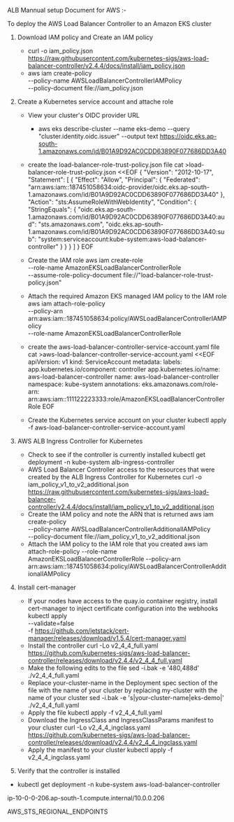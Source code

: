 ALB Mannual setup Document for AWS :- 

To deploy the AWS Load Balancer Controller to an Amazon EKS cluster
1. Download IAM policy and Create an IAM policy 
    - curl -o iam_policy.json https://raw.githubusercontent.com/kubernetes-sigs/aws-load-balancer-controller/v2.4.4/docs/install/iam_policy.json
    - aws iam create-policy \
        --policy-name AWSLoadBalancerControllerIAMPolicy \
        --policy-document file://iam_policy.json

2. Create a Kubernetes service account and attache role
    - View your cluster's OIDC provider URL
        - aws eks describe-cluster --name eks-demo --query "cluster.identity.oidc.issuer" --output text
            https://oidc.eks.ap-south-1.amazonaws.com/id/B01A9D92AC0CDD63890F077686DD3A40
    - create the load-balancer-role-trust-policy.json file
        cat >load-balancer-role-trust-policy.json <<EOF
        {
            "Version": "2012-10-17",
            "Statement": [
                {
                    "Effect": "Allow",
                    "Principal": {
                        "Federated": "arn:aws:iam::187451058634:oidc-provider/oidc.eks.ap-south-1.amazonaws.com/id/B01A9D92AC0CDD63890F077686DD3A40"
                    },
                    "Action": "sts:AssumeRoleWithWebIdentity",
                    "Condition": {
                        "StringEquals": {
                            "oidc.eks.ap-south-1.amazonaws.com/id/B01A9D92AC0CDD63890F077686DD3A40:aud": "sts.amazonaws.com",
                            "oidc.eks.ap-south-1.amazonaws.com/id/B01A9D92AC0CDD63890F077686DD3A40:sub": "system:serviceaccount:kube-system:aws-load-balancer-controller"
                        }
                    }
                }
            ]
        }
        EOF
    - Create the IAM role
        aws iam create-role \
            --role-name AmazonEKSLoadBalancerControllerRole \
            --assume-role-policy-document file://"load-balancer-role-trust-policy.json"

    - Attach the required Amazon EKS managed IAM policy to the IAM role
        aws iam attach-role-policy \
            --policy-arn arn:aws:iam::187451058634:policy/AWSLoadBalancerControllerIAMPolicy \
            --role-name AmazonEKSLoadBalancerControllerRole

    - create the aws-load-balancer-controller-service-account.yaml file
        cat >aws-load-balancer-controller-service-account.yaml <<EOF
        apiVersion: v1
        kind: ServiceAccount
        metadata:
          labels:
            app.kubernetes.io/component: controller
            app.kubernetes.io/name: aws-load-balancer-controller
          name: aws-load-balancer-controller
          namespace: kube-system
          annotations:
            eks.amazonaws.com/role-arn: arn:aws:iam::111122223333:role/AmazonEKSLoadBalancerControllerRole
        EOF

    - Create the Kubernetes service account on your cluster
        kubectl apply -f aws-load-balancer-controller-service-account.yaml

3. AWS ALB Ingress Controller for Kubernetes
    - Check to see if the controller is currently installed
        kubectl get deployment -n kube-system alb-ingress-controller
    - AWS Load Balancer Controller access to the resources that were created by the ALB Ingress Controller for Kubernetes
        curl -o iam_policy_v1_to_v2_additional.json https://raw.githubusercontent.com/kubernetes-sigs/aws-load-balancer-controller/v2.4.4/docs/install/iam_policy_v1_to_v2_additional.json
    - Create the IAM policy and note the ARN that is returned
        aws iam create-policy \
            --policy-name AWSLoadBalancerControllerAdditionalIAMPolicy \
            --policy-document file://iam_policy_v1_to_v2_additional.json
    - Attach the IAM policy to the IAM role that you created
        aws iam attach-role-policy   --role-name AmazonEKSLoadBalancerControllerRole  --policy-arn arn:aws:iam::187451058634:policy/AWSLoadBalancerControllerAdditionalIAMPolicy

4. Install cert-manager
    - If your nodes have access to the quay.io container registry, install cert-manager to inject certificate configuration into the webhooks
        kubectl apply \
            --validate=false \
            -f https://github.com/jetstack/cert-manager/releases/download/v1.5.4/cert-manager.yaml
    - Install the controller
        curl -Lo v2_4_4_full.yaml https://github.com/kubernetes-sigs/aws-load-balancer-controller/releases/download/v2.4.4/v2_4_4_full.yaml
    - Make the following edits to the file
        sed -i.bak -e '480,488d' ./v2_4_4_full.yaml
    - Replace your-cluster-name in the Deployment spec section of the file with the name of your cluster by replacing my-cluster with the name of your cluster
        sed -i.bak -e 's|your-cluster-name|eks-demo|' ./v2_4_4_full.yaml
    - Apply the file
        kubectl apply -f v2_4_4_full.yaml
    - Download the IngressClass and IngressClassParams manifest to your cluster
        curl -Lo v2_4_4_ingclass.yaml https://github.com/kubernetes-sigs/aws-load-balancer-controller/releases/download/v2.4.4/v2_4_4_ingclass.yaml
    - Apply the manifest to your cluster
        kubectl apply -f v2_4_4_ingclass.yaml

5. Verify that the controller is installed
- kubectl get deployment -n kube-system aws-load-balancer-controller



ip-10-0-0-206.ap-south-1.compute.internal/10.0.0.206

AWS_STS_REGIONAL_ENDPOINTS
